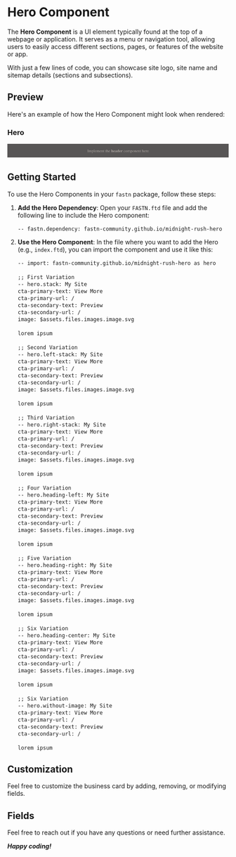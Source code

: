 # Hero Component

The **Hero Component** is a UI element typically found at the top of a webpage
or application. It serves as a menu or navigation tool, allowing users to
easily access different sections, pages, or features of the website or app.

With just a few lines of code, you can showcase site logo, site name and sitemap
details (sections and subsections).

## Preview

Here's an example of how the Hero Component might look when rendered:

### Hero

![hero.png](.github/assets/hero.png)



## Getting Started

To use the Hero Components in your `fastn` package, follow these steps:

1. **Add the Hero Dependency**: Open your `FASTN.ftd` file and add
   the following line to include the Hero component:
   ```ftd
   -- fastn.dependency: fastn-community.github.io/midnight-rush-hero
   ```

2. **Use the Hero Component**: In the file where you want to add
   the Hero (e.g., `index.ftd`), you can import the component and
   use it like this:
    ```ftd
   -- import: fastn-community.github.io/midnight-rush-hero as hero

   ;; First Variation
   -- hero.stack: My Site
   cta-primary-text: View More
   cta-primary-url: /
   cta-secondary-text: Preview
   cta-secondary-url: /
   image: $assets.files.images.image.svg

   lorem ipsum

   ;; Second Variation
   -- hero.left-stack: My Site
   cta-primary-text: View More
   cta-primary-url: /
   cta-secondary-text: Preview
   cta-secondary-url: /
   image: $assets.files.images.image.svg
   
   lorem ipsum

   ;; Third Variation
   -- hero.right-stack: My Site
   cta-primary-text: View More
   cta-primary-url: /
   cta-secondary-text: Preview
   cta-secondary-url: /
   image: $assets.files.images.image.svg
   
   lorem ipsum

   ;; Four Variation
   -- hero.heading-left: My Site
   cta-primary-text: View More
   cta-primary-url: /
   cta-secondary-text: Preview
   cta-secondary-url: /
   image: $assets.files.images.image.svg

   lorem ipsum

   ;; Five Variation
   -- hero.heading-right: My Site
   cta-primary-text: View More
   cta-primary-url: /
   cta-secondary-text: Preview
   cta-secondary-url: /
   image: $assets.files.images.image.svg

   lorem ipsum

   ;; Six Variation
   -- hero.heading-center: My Site
   cta-primary-text: View More
   cta-primary-url: /
   cta-secondary-text: Preview
   cta-secondary-url: /
   image: $assets.files.images.image.svg

   lorem ipsum

   ;; Six Variation
   -- hero.without-image: My Site
   cta-primary-text: View More
   cta-primary-url: /
   cta-secondary-text: Preview
   cta-secondary-url: /
   
   lorem ipsum
   ```

## Customization

Feel free to customize the business card by adding, removing, or modifying
fields.

## Fields

Feel free to reach out if you have any questions or need further assistance.


***Happy coding!***
